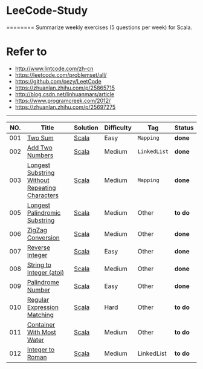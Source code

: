 # LeeCode-Study
========
Summarize weekly exercises (5 questions per week) for Scala.
# Refer to 
- http://www.lintcode.com/zh-cn
- https://leetcode.com/problemset/all/
- https://github.com/pezy/LeetCode
- https://zhuanlan.zhihu.com/p/25865715
- http://blog.csdn.net/linhuanmars/article  
- https://www.programcreek.com/2012/  
- https://zhuanlan.zhihu.com/p/25697275
---
|NO.|Title|Solution|Difficulty|Tag|Status|
|---|-----|--------|----------|---|------|
|001|[Two Sum](https://leetcode.com/problems/two-sum)|[Scala](001.Two%20Sum/Solution.scala)|Easy|`Mapping`| **done**|  
|002|[Add Two Numbers](https://leetcode.com/problems/add-two-numbers)|[Scala](002.Add%20Two%20Numbers/Solution.scala) |Medium|`LinkedList`| **done**|
|003|[Longest Substring Without Repeating Characters](https://leetcode.com/problems/longest-substring-without-repeating-characters)|[Scala](003.Longest%20Substring%20Without%20Repeating%20Characters/Solution.scala) |Medium|`Mapping`| **done**|
|005|[Longest Palindromic Substring](https://leetcode.com/problems/longest-palindromic-substring)|[Scala](005.Longest%20Palindromic%20Substring/Solution.scala) |Medium|Other | **to do**|
|006|[ZigZag Conversion](https://leetcode.com/problems/zigzag-conversion/description/)|[Scala](006.ZigZag%20Conversion/Solution.scala) |Medium|Other | **done**|
|007|[Reverse Integer](https://leetcode.com/problems/reverse-integer/description/)|[Scala](007.Reverse%20Integer/Solution.scala) |Easy|Other| **done**|
|008|[String to Integer (atoi)](https://leetcode.com/problems/string-to-integer-atoi/description/)|[Scala](008.String%20to%20Integer%20(atoi)/Solution.scala) |Medium|Other | **done**|
|009|[Palindrome Number](https://leetcode.com/problems/palindrome-number/description/)|[Scala](009.Palindrome%20Number/Solution.scala) |Easy|Other | **done**|
|010|[Regular Expression Matching](https://leetcode.com/problems/regular-expression-matching/description/)|[Scala](010.Regular%20Expression%20Matching/Solution.scala) |Hard|Other | **to do**|
|011|[Container With Most Water](https://leetcode.com/problems/container-with-most-water/description/)|[Scala](011.Container%20With%20Most%20Water/Solution.scala) |Medium|Other | **to do**|
|012|[Integer to Roman](https://leetcode.com/problems/integer-to-roman/description/)|[Scala](012.Integer%20to%20Roman/Solution.scala) |Medium|LinkedList | **to do**|

